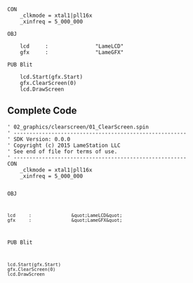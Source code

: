 <pre><code>CON
    _clkmode = xtal1|pll16x
    _xinfreq = 5_000_000

OBJ

    lcd     :               &quot;LameLCD&quot; 
    gfx     :               &quot;LameGFX&quot;

PUB Blit

    lcd.Start(gfx.Start)
    gfx.ClearScreen(0)
    lcd.DrawScreen</code></pre>
<h2 id="complete-code">Complete Code</h2>
<pre><code>&#39; 02_graphics/clearscreen/01_ClearScreen.spin
&#39; -------------------------------------------------------
&#39; SDK Version: 0.0.0
&#39; Copyright (c) 2015 LameStation LLC
&#39; See end of file for terms of use.
&#39; -------------------------------------------------------
CON
    _clkmode = xtal1|pll16x
    _xinfreq = 5_000_000

OBJ

    lcd     :               &quot;LameLCD&quot; 
    gfx     :               &quot;LameGFX&quot;

PUB Blit

    lcd.Start(gfx.Start)
    gfx.ClearScreen(0)
    lcd.DrawScreen

</code></pre>

